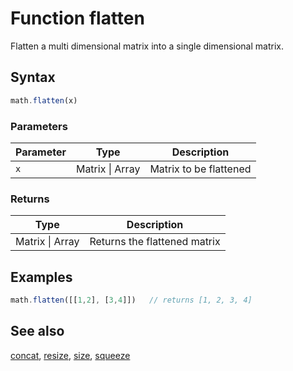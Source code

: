 <!-- Note: This file is automatically generated from source code comments. Changes made in this file will be overridden. -->

# Function flatten

Flatten a multi dimensional matrix into a single dimensional matrix.


## Syntax

```js
math.flatten(x)
```

### Parameters

Parameter | Type | Description
--------- | ---- | -----------
`x` | Matrix &#124; Array | Matrix to be flattened

### Returns

Type | Description
---- | -----------
Matrix &#124; Array | Returns the flattened matrix


## Examples

```js
math.flatten([[1,2], [3,4]])   // returns [1, 2, 3, 4]
```


## See also

[concat](concat.md),
[resize](resize.md),
[size](size.md),
[squeeze](squeeze.md)
